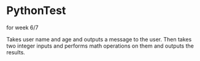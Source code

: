 # PythonTest
for week 6/7

Takes user name and age and outputs a message to the user.
Then takes two integer inputs and performs math operations on them and outputs the results.
